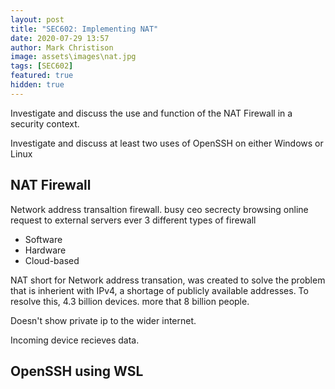 ```yaml
---
layout: post
title: "SEC602: Implementing NAT"
date: 2020-07-29 13:57
author: Mark Christison
image: assets\images\nat.jpg
tags: [SEC602]
featured: true
hidden: true
---
```


Investigate and discuss the use and function of the NAT Firewall in a security context.

Investigate and discuss at least two uses of OpenSSH on either Windows or Linux

## NAT Firewall

Network address transaltion firewall.
busy ceo
secrecty
browsing online
request to external servers
ever
3 different types of firewall

* Software
* Hardware 
* Cloud-based

NAT short for Network address transation, was created to solve the problem that is inherient with IPv4, a shortage of publicly available addresses. To resolve this, 4.3 billion devices. more that 8 billion people.

Doesn't show private ip to the wider internet.

Incoming device recieves data.

## OpenSSH using WSL

